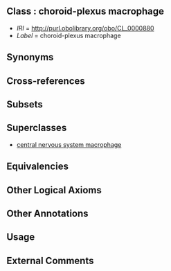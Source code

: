 
## Class : choroid-plexus macrophage

 * *IRI* = http://purl.obolibrary.org/obo/CL_0000880
 * *Label* = choroid-plexus macrophage

## Synonyms


## Cross-references


## Subsets


## Superclasses

 * [central nervous system macrophage](../../CL/78/CL_0000878.md)

## Equivalencies


## Other Logical Axioms


## Other Annotations


## Usage


## External Comments

